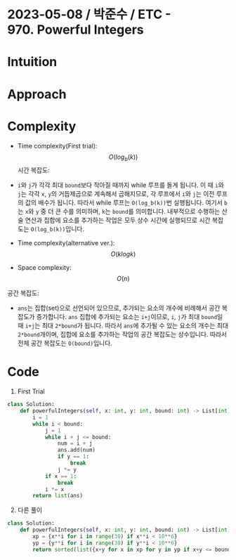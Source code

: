 # 2023-05-08 / 박준수 / ETC - 970. Powerful Integers

# Intuition
<!-- Describe your first thoughts on how to solve this problem. -->



# Approach
<!-- Describe your approach to solving the problem. -->


# Complexity
- Time complexity(First trial): $$O(log_b(k))$$
시간 복잡도:

-   `i`와 `j`가 각각 최대 `bound`보다 작아질 때까지 while 루프를 돌게 됩니다. 이 때 `i`와 `j`는 각각 `x`, `y`의 거듭제곱으로 계속해서 곱해지므로, 각 루프에서 `i`와 `j`는 이전 루프의 값의 배수가 됩니다. 따라서 while 루프는 `O(log_b(k))`번 실행됩니다. 여기서 `b`는 `x`와 `y` 중 더 큰 수를 의미하며, `k`는 `bound`를 의미합니다. 내부적으로 수행하는 산술 연산과 집합에 요소를 추가하는 작업은 모두 상수 시간에 실행되므로 시간 복잡도는 `O(log_b(k))`입니다.

- Time complexity(alternative ver.):  $$O(k log k)$$


- Space complexity: $$O(n)$$

공간 복잡도:

-   `ans`는 집합(set)으로 선언되어 있으므로, 추가되는 요소의 개수에 비례해서 공간 복잡도가 증가합니다. `ans` 집합에 추가되는 요소는 `i+j`이므로, `i`, `j`가 최대 `bound`일 때 `i+j`는 최대 `2*bound`가 됩니다. 따라서 `ans`에 추가될 수 있는 요소의 개수는 최대 `2*bound`개이며, 집합에 요소를 추가하는 작업의 공간 복잡도는 상수입니다. 따라서 전체 공간 복잡도는 `O(bound)`입니다.

# Code

1. First Trial

```python
class Solution:  
    def powerfulIntegers(self, x: int, y: int, bound: int) -> List[int]:   
        i = 1  
        while i < bound:  
            j = 1  
            while i + j <= bound:  
                num = i + j  
                ans.add(num)  
                if y == 1:  
                    break  
                j *= y  
            if x == 1:  
                break  
            i *= x  
        return list(ans)

```

2. 다른 풀이
```python
class Solution:  
    def powerfulIntegers(self, x: int, y: int, bound: int) -> List[int]:  
        xp = {x**i for i in range(30) if x**i < 10**6}  
        yp = {y**i for i in range(30) if y**i < 10**6}  
        return sorted(list({x+y for x in xp for y in yp if x+y <= bound}))
```


